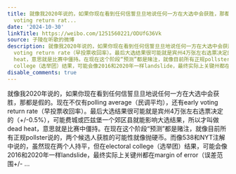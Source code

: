 ```yaml
---
title: 就像我2020年说的，如果你现在看到任何信誓旦旦地说任何一方在大选中会获胜，那都是假的。现在不仅有polling average（民调平均），还有early
  voting return rat...
date: '2024-10-30'
linkTitle: https://weibo.com/1251560221/ODUfG36Vk
source: 子陵在听歌的微博
description: 就像我2020年说的，如果你现在看到任何信誓旦旦地说任何一方在大选中会获胜，那都是假的。现在不仅有polling average（民调平均），还有early
  voting return rate（早投票收回率）。最后大选结果很可能就是宾州4万张左右选票决定的（+/-0.5%），可能费城或匹兹堡一个郊区县就能影响大选结果，所以才叫做dead
  heat，意思就是比赛中僵持。在现在这个阶段“预测”都是赌注，就像目前所有正规pollster说的，两个候选人获胜的可能性就像抛硬币。而像538和NYT注解中说的，虽然现在两个人持平，但在electoral
  college（选举团）结果，可能会像2016和2020年一样landslide，最终实际上关键州都在margin of error（误差范围+/- ...
disable_comments: true
---
```

就像我2020年说的，如果你现在看到任何信誓旦旦地说任何一方在大选中会获胜，那都是假的。现在不仅有polling average（民调平均），还有early voting return rate（早投票收回率）。最后大选结果很可能就是宾州4万张左右选票决定的（+/-0.5%），可能费城或匹兹堡一个郊区县就能影响大选结果，所以才叫做dead heat，意思就是比赛中僵持。在现在这个阶段“预测”都是赌注，就像目前所有正规pollster说的，两个候选人获胜的可能性就像抛硬币。而像538和NYT注解中说的，虽然现在两个人持平，但在electoral college（选举团）结果，可能会像2016和2020年一样landslide，最终实际上关键州都在margin of error（误差范围+/- ...